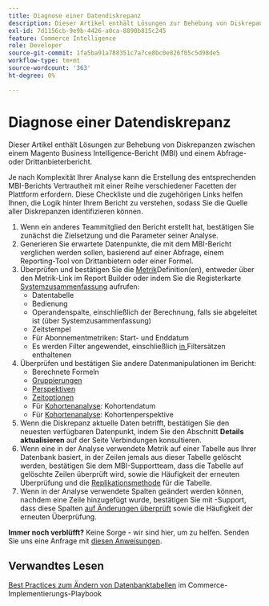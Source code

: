 ```yaml
---
title: Diagnose einer Datendiskrepanz
description: Dieser Artikel enthält Lösungen zur Behebung von Diskrepanzen zwischen einem Magento Business Intelligence-Bericht (MBI) und einem Abfrage- oder Drittanbieterbericht.
exl-id: 7d1156cb-9e9b-4426-a0ca-8890b815c245
feature: Commerce Intelligence
role: Developer
source-git-commit: 1fa5ba91a788351c7a7ce8bc0e826f05c5d98de5
workflow-type: tm+mt
source-wordcount: '363'
ht-degree: 0%

---
```


# Diagnose einer Datendiskrepanz

Dieser Artikel enthält Lösungen zur Behebung von Diskrepanzen zwischen einem Magento Business Intelligence-Bericht (MBI) und einem Abfrage- oder Drittanbieterbericht.

Je nach Komplexität Ihrer Analyse kann die Erstellung des entsprechenden MBI-Berichts Vertrautheit mit einer Reihe verschiedener Facetten der Plattform erfordern. Diese Checkliste und die zugehörigen Links helfen Ihnen, die Logik hinter Ihrem Bericht zu verstehen, sodass Sie die Quelle aller Diskrepanzen identifizieren können.

1. Wenn ein anderes Teammitglied den Bericht erstellt hat, bestätigen Sie zunächst die Zielsetzung und die Parameter seiner Analyse.
1. Generieren Sie erwartete Datenpunkte, die mit dem MBI-Bericht verglichen werden sollen, basierend auf einer Abfrage, einem Reporting-Tool von Drittanbietern oder einer Formel.
1. Überprüfen und bestätigen Sie die [Metrik](https://experienceleague.adobe.com/docs/commerce-business-intelligence/mbi/build/reports/ess-manage-data-metrics.html)Definition(en), entweder über den Metrik-Link im Report Builder oder indem Sie die Registerkarte [Systemzusammenfassung](https://support.magento.com/hc/en-us/articles/360016730971-Understand-View-definitions-of-metrics-filters-columns-and-column-references-in-the-System-Summary) aufrufen:
   * Datentabelle
   * Bedienung
   * Operandenspalte, einschließlich der Berechnung, falls sie abgeleitet ist (über Systemzusammenfassung)
   * Zeitstempel
   * Für Abonnementmetriken: Start- und Enddatum
   * Es werden Filter angewendet, einschließlich [ in ](https://experienceleague.adobe.com/docs/commerce-business-intelligence/mbi/build/reports/ess-manage-data-filters.html) Filtersätzen enthaltenen
1. Überprüfen und bestätigen Sie andere Datenmanipulationen im Bericht:
   * Berechnete Formeln
   * [Gruppierungen](https://experienceleague.adobe.com/docs/commerce-business-intelligence/mbi/tutorials/using-visual-report-builder.html#groupby)
   * [Perspektiven](https://experienceleague.adobe.com/docs/commerce-business-intelligence/mbi/tutorials/using-visual-report-builder.html)
   * [Zeitoptionen](https://experienceleague.adobe.com/docs/commerce-business-intelligence/mbi/tutorials/using-visual-report-builder.html)
   * Für [Kohortenanalyse](https://support.magento.com/hc/en-us/articles/360016504632-Create-cohort-analysis): Kohortendatum
   * Für [Kohortenanalyse](https://support.magento.com/hc/en-us/articles/360016504632-Create-cohort-analysis): Kohortenperspektive
1. Wenn die Diskrepanz aktuelle Daten betrifft, bestätigen Sie den neuesten verfügbaren Datenpunkt, indem Sie den Abschnitt **Details aktualisieren** auf der Seite Verbindungen konsultieren.
1. Wenn eine in der Analyse verwendete Metrik auf einer Tabelle aus Ihrer Datenbank basiert, in der Zeilen jemals aus dieser Tabelle gelöscht werden, bestätigen Sie dem MBI-Supportteam, dass die Tabelle auf gelöschte Zeilen überprüft wird, sowie die Häufigkeit der erneuten Überprüfung und die [Replikationsmethode](https://experienceleague.adobe.com/docs/commerce-business-intelligence/mbi/best-practices/data/opt-db-analysis.html) für die Tabelle.
1. Wenn in der Analyse verwendete Spalten geändert werden können, nachdem eine Zeile hinzugefügt wurde, bestätigen Sie mit -Support, dass diese Spalten [auf Änderungen überprüft](https://experienceleague.adobe.com/docs/commerce-business-intelligence/mbi/analyze/warehouse-manager/cfg-data-rechecks.html) sowie die Häufigkeit der erneuten Überprüfung.

**Immer noch verblüfft?** Keine Sorge - wir sind hier, um zu helfen. Senden Sie uns eine Anfrage mit [diesen Anweisungen](/help/troubleshooting/miscellaneous/mbi-data-discrepancies.md).

## Verwandtes Lesen

[Best Practices zum Ändern von Datenbanktabellen](https://experienceleague.adobe.com/en/docs/commerce-operations/implementation-playbook/best-practices/development/modifying-core-and-third-party-tables#why-adobe-recommends-avoiding-modifications) im Commerce-Implementierungs-Playbook

